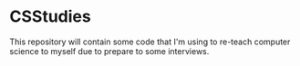 # CSStudies
This repository will contain some code that I'm using to re-teach computer science to myself due to prepare to some interviews.
